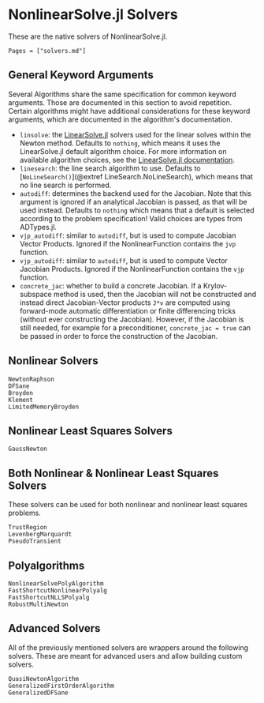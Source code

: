 # NonlinearSolve.jl Solvers

These are the native solvers of NonlinearSolve.jl.

```@index
Pages = ["solvers.md"]
```

## General Keyword Arguments

Several Algorithms share the same specification for common keyword arguments. Those are
documented in this section to avoid repetition. Certain algorithms might have additional
considerations for these keyword arguments, which are documented in the algorithm's
documentation.

  - `linsolve`: the [LinearSolve.jl](https://github.com/SciML/LinearSolve.jl) solvers used
    for the linear solves within the Newton method. Defaults to `nothing`, which means it
    uses the LinearSolve.jl default algorithm choice. For more information on available
    algorithm choices, see the
    [LinearSolve.jl documentation](https://docs.sciml.ai/LinearSolve/stable/).
  - `linesearch`: the line search algorithm to use. Defaults to
    [`NoLineSearch()`](@extref LineSearch.NoLineSearch), which means that no line search is
    performed.
  - `autodiff`: determines the backend used for the Jacobian. Note that this
    argument is ignored if an analytical Jacobian is passed, as that will be used instead.
    Defaults to `nothing` which means that a default is selected according to the problem
    specification! Valid choices are types from ADTypes.jl.
  - `vjp_autodiff`: similar to `autodiff`, but is used to compute Jacobian
    Vector Products. Ignored if the NonlinearFunction contains the `jvp` function.
  - `vjp_autodiff`: similar to `autodiff`, but is used to compute Vector
    Jacobian Products. Ignored if the NonlinearFunction contains the `vjp` function.
  - `concrete_jac`: whether to build a concrete Jacobian. If a Krylov-subspace method is
    used, then the Jacobian will not be constructed and instead direct Jacobian-Vector
    products `J*v` are computed using forward-mode automatic differentiation or finite
    differencing tricks (without ever constructing the Jacobian). However, if the Jacobian
    is still needed, for example for a preconditioner, `concrete_jac = true` can be passed
    in order to force the construction of the Jacobian.

## Nonlinear Solvers

```@docs
NewtonRaphson
DFSane
Broyden
Klement
LimitedMemoryBroyden
```

## Nonlinear Least Squares Solvers

```@docs
GaussNewton
```

## Both Nonlinear & Nonlinear Least Squares Solvers

These solvers can be used for both nonlinear and nonlinear least squares problems.

```@docs
TrustRegion
LevenbergMarquardt
PseudoTransient
```

## Polyalgorithms

```@docs
NonlinearSolvePolyAlgorithm
FastShortcutNonlinearPolyalg
FastShortcutNLLSPolyalg
RobustMultiNewton
```

## Advanced Solvers

All of the previously mentioned solvers are wrappers around the following solvers. These
are meant for advanced users and allow building custom solvers.

```@docs
QuasiNewtonAlgorithm
GeneralizedFirstOrderAlgorithm
GeneralizedDFSane
```
